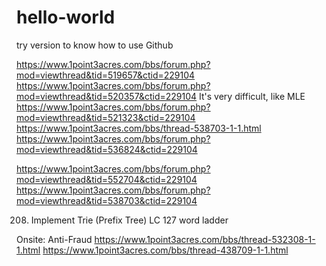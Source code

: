 # hello-world
try version to know how to use Github

https://www.1point3acres.com/bbs/forum.php?mod=viewthread&tid=519657&ctid=229104
https://www.1point3acres.com/bbs/forum.php?mod=viewthread&tid=520357&ctid=229104
  It's very difficult, like MLE
https://www.1point3acres.com/bbs/forum.php?mod=viewthread&tid=521323&ctid=229104
https://www.1point3acres.com/bbs/thread-538703-1-1.html
https://www.1point3acres.com/bbs/forum.php?mod=viewthread&tid=536824&ctid=229104

https://www.1point3acres.com/bbs/forum.php?mod=viewthread&tid=552704&ctid=229104
https://www.1point3acres.com/bbs/forum.php?mod=viewthread&tid=538703&ctid=229104


208. Implement Trie (Prefix Tree)
LC 127 word ladder



Onsite:
Anti-Fraud
https://www.1point3acres.com/bbs/thread-532308-1-1.html
https://www.1point3acres.com/bbs/thread-438709-1-1.html
